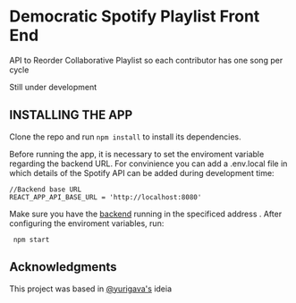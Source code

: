 # Democratic Spotify Playlist Front End
API to Reorder Collaborative Playlist so each contributor has one song per cycle

Still under development


## INSTALLING THE APP

Clone the repo and run `npm install` to install its dependencies. 

Before running the app, it is necessary to set the enviroment variable regarding the backend URL. For convinience you can add a .env.local file in which details of the Spotify API can be added during development time:


```
//Backend base URL
REACT_APP_API_BASE_URL = 'http://localhost:8080'
``` 

Make sure you have the [backend](https://github.com/mgkramar/democratic-spotify-playlist-reorderer-back-end) running in the specificed address . After configuring the enviroment variables, run:

```
 npm start
``` 


## Acknowledgments

This project was based in [@yurigava's](https://github.com/yurigava/democratic-spotify-playlist) ideia
